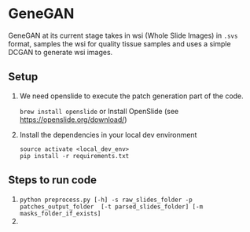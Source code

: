 # GeneGAN

GeneGAN at its current stage takes in wsi (Whole Slide Images) in `.svs` format, 
samples the wsi for quality tissue samples and uses a simple DCGAN to 
generate wsi images.

## Setup

1. We need openslide to execute the patch generation part of the code.

   `brew install openslide`
    or Install OpenSlide (see https://openslide.org/download/)

2. Install the dependencies in your local dev environment 

    `source activate <local_dev_env>`  
    `pip install -r requirements.txt`

## Steps to run code

1. `python preprocess.py [-h] -s raw_slides_folder -p patches_output_folder 
[-t parsed_slides_folder] [-m masks_folder_if_exists]`
2. 